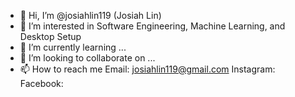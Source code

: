 - 👋 Hi, I’m @josiahlin119 (Josiah Lin) 
- 👀 I’m interested in Software Engineering, Machine Learning, and Desktop Setup
- 🌱 I’m currently learning ...
- 💞️ I’m looking to collaborate on ...
- 📫 How to reach me Email: josiahlin119@gmail.com Instagram: Facebook: 

<!---
josiahlin119/josiahlin119 is a ✨ special ✨ repository because its `README.md` (this file) appears on your GitHub profile.
You can click the Preview link to take a look at your changes.
--->
